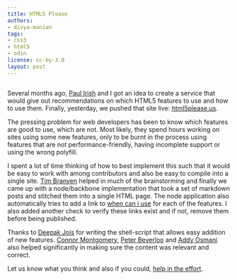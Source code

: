 ```yaml
---
title: HTML5 Please
authors:
- divya-manian
tags:
- css3
- html5
- odin
license: cc-by-3.0
layout: post
---
```


<p><a href="http://html5please.us"><img src="http://cache.gyazo.com/c5d6f648394681c59d93c487b8347cf5.png" alt="" /></a></p>
  <p> Several months ago, <a href="http://paulirish.com">Paul Irish</a> and I got an idea to create a service that would give out recommendations on which HTML5 features to use and how to use them. Finally, yesterday, we pushed that site live: <a href="http://html5please.com">html5please.us</a>.</p>
  <p>The pressing problem for web developers has been to know which features are good to use, which are not. Most likely, they spend hours working on sites using some new features, only to be burnt in the process using features that are not performance-friendly, having incomplete support or using the wrong polyfill. </p>
  <p> I spent a lot of time thinking of how to best implement this such that it would be easy to work with among contributors and also be easy to compile into a single site.  <a href="http://tbranyen.com">Tim Branyen</a> helped in much of the brainstorming and finally we came up with a node/backbone implementation that took a set of markdown posts and stitched them into a single HTML page.  The node application also automatically tries to add a link to <a href="http://whencaniuse.com">when can i use</a> for each of the features. I also added another check to verify these links exist and if not, remove them before being published. </p>
  <p>Thanks to <a href="http://vyom.org">Deepak Jois</a> for writing the shell-script that allows easy addition of new features.  <a href="http://connor.me">Connor Montgomery</a>, <a href="%22http://peter.sh">Peter Beverloo</a> and <a href="http://addyosmani.com">Addy Osmani</a> also helped significantly in making sure the content was relevant and correct.</p>
  <p>Let us know what you think and also if you could, <a href="http://github.com/h5bp/html5please/">help in the effort</a>.</p>
